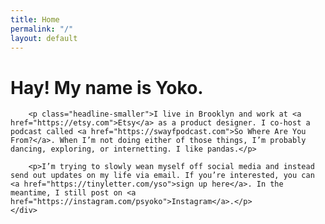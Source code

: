 ```yaml
---
title: Home
permalink: "/"
layout: default
---
```


<div class="cols">
    <div class="col col-xs-12 col-md-7">
        <h1 class="headline mb-2">Hay! My name is Yoko.</h1>

        <p class="headline-smaller">I live in Brooklyn and work at <a href="https://etsy.com">Etsy</a> as a product designer. I co-host a podcast called <a href="https://swayfpodcast.com">So Where Are You From?</a>. When I’m not doing either of those things, I’m probably dancing, exploring, or internetting. I like pandas.</p>

        <p>I’m trying to slowly wean myself off social media and instead send out updates on my life via email. If you’re interested, you can <a href="https://tinyletter.com/yso">sign up here</a>. In the meantime, I still post on <a href="https://instagram.com/psyoko">Instagram</a>.</p>
    </div>
</div>